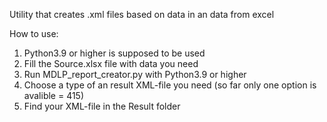 Utility that creates .xml files based on data in an data from excel

How to use:
1. Python3.9 or higher is supposed to be used
2. Fill the Source.xlsx file with data you need
3. Run MDLP_report_creator.py with Python3.9 or higher
4. Choose a type of an result XML-file you need (so far only one option is avalible = 415)
5. Find your XML-file in the Result folder